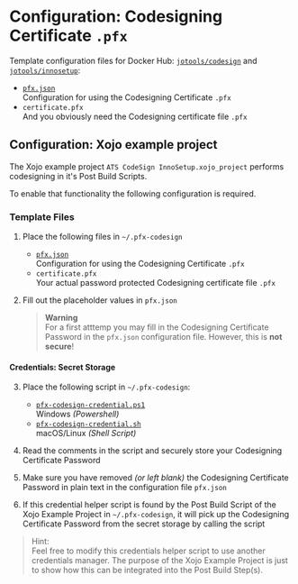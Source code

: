 # Configuration: Codesigning Certificate `.pfx`

Template configuration files for Docker Hub: [`jotools/codesign`](https://hub.docker.com/r/jotools/codesign) and [`jotools/innosetup`](https://hub.docker.com/r/jotools/innosetup):
- [`pfx.json`](./pfx.json)  
  Configuration for using the Codesigning Certificate `.pfx`
- `certificate.pfx`  
  And you obviously need the Codesigning certificate file `.pfx`
  

## Configuration: Xojo example project

The Xojo example project `ATS CodeSign InnoSetup.xojo_project` performs codesigning in it's Post Build Scripts.

To enable that functionality the following configuration is required.

### Template Files

1. Place the following files in `~/.pfx-codesign`
   - [`pfx.json`](./pfx.json)  
     Configuration for using the Codesigning Certificate `.pfx`
   - `certificate.pfx`  
     Your actual password protected Codesigning certificate file `.pfx`

2. Fill out the placeholder values in `pfx.json`  
   > **Warning**  
   > For a first atttemp you may fill in the Codesigning Certificate Password in the `pfx.json` configuration file. However, this is **not secure**!

#### Credentials: Secret Storage

3. Place the following script in `~/.pfx-codesign`:
   - [`pfx-codesign-credential.ps1`](./pfx-codesign-credential.ps1)  
     Windows *(Powershell)*
   - [`pfx-codesign-credential.sh`](./pfx-codesign-credential.sh)  
     macOS/Linux *(Shell Script)*

4. Read the comments in the script and securely store your Codesigning Certificate Password
5. Make sure you have removed *(or left blank)* the Codesigning Certificate Password in plain text in the configuration file `pfx.json`
6. If this credential helper script is found by the Post Build Script of the Xojo Example Project in `~/.pfx-codesign`, it will pick up the Codesigning Certificate Password from the secret storage by calling the script

> Hint:  
> Feel free to modify this credentials helper script to use another
> credentials manager. The purpose of the Xojo Example Project is just
> to show how this can be integrated into the Post Build Step(s).

